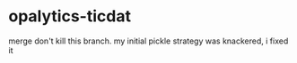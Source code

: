 # opalytics-ticdat

merge don't kill this branch. my initial pickle strategy was knackered, i fixed it
